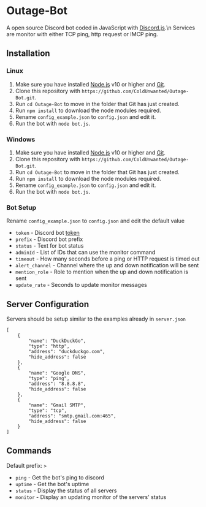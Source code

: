 # Outage-Bot
A open source Discord bot coded in JavaScript with [Discord.js](https://discord.js.org).\n
Services are monitor with either TCP ping, http request or IMCP ping.

## Installation
### Linux
1. Make sure you have installed [Node.js](https://www.digitalocean.com/community/tutorials/how-to-install-node-js-on-debian-9) v10 or higher and [Git](https://www.linode.com/docs/development/version-control/how-to-install-git-on-linux-mac-and-windows/).
2. Clone this repository with `https://github.com/ColdUnwanted/Outage-Bot.git`.
3. Run `cd Outage-Bot` to move in the folder that Git has just created.
4. Run `npm install` to download the node modules required.
5. Rename `config_example.json` to `config.json` and edit it.
6. Run the bot with `node bot.js`.

### Windows
1. Make sure you have installed [Node.js](https://www.guru99.com/download-install-node-js.html) v10 or higher and [Git](https://www.linode.com/docs/development/version-control/how-to-install-git-on-linux-mac-and-windows/).
2. Clone this repository with `https://github.com/ColdUnwanted/Outage-Bot.git`.
3. Run `cd Outage-Bot` to move in the folder that Git has just created.
4. Run `npm install` to download the node modules required.
5. Rename `config_example.json` to `config.json` and edit it.
6. Run the bot with `node bot.js`.

### Bot Setup
Rename `config_example.json` to `config.json` and edit the default value
* `token` - Discord bot [token](https://www.writebots.com/discord-bot-token/)
* `prefix` - Discord bot prefix
* `status` - Text for bot status
* `adminId` - List of IDs that can use the monitor command
* `timeout` - How many seconds before a ping or HTTP request is timed out
* `alert_channel` - Channel where the up and down notification will be sent
* `mention_role` - Role to mention when the up and down notification is sent
* `update_rate` - Seconds to update monitor messages

## Server Configuration
Servers should be setup similar to the examples already in `server.json`
```
[
    {
        "name": "DuckDuckGo",
        "type": "http",
        "address": "duckduckgo.com",
        "hide_address": false
    },
    {
        "name": "Google DNS",
        "type": "ping",
        "address": "8.8.8.8",
        "hide_address": false
    },
    {
        "name": "Gmail SMTP",
        "type": "tcp",
        "address": "smtp.gmail.com:465",
        "hide_address": false
    }
]
```

## Commands
Default prefix: `>`
* `ping` - Get the bot's ping to discord
* `uptime` - Get the bot's uptime
* `status` - Display the status of all servers
* `monitor` - Display an updating monitor of the servers' status